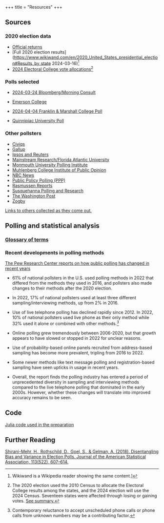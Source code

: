 +++
title = "Resources"
+++

## Sources

### 2020 election data

* [Official returns](https://www.archives.gov/electoral-college/2020)
* [Full 2020 election results](https://www.wikiwand.com/en/2020_United_States_presidential_election#Results_by_state 2024-03-16)[^1]
* [2024 Electoral College vote allocations](https://www.archives.gov/electoral-college/allocation)[^2]

### Polls selected

* [2024-03-24 Bloomberg/Morning Consult](https://pro-assets.morningconsult.com/wp-uploads/2024/03/Bloomberg_2024-Election-Tracking-Wave-6.pdf) 

* [Emerson College](https://emersoncollegepolling.com/category/state-poll/)

* [2024-04-04 Franklin & Marshall College Poll](https://www.fandmpoll.org/franklin-marshall-poll-release-april-2024)

* [Quinnipiac University Poll](https://poll.qu.edu/poll-release?releaseid=3889)

### Other pollsters

* [Civiqs](https://civiqs.com/reports)
* [Gallup](https://news.gallup.com/610757/2024-presidential-election-center.aspx)
* [Ipsos and Reuters](https://www.ipsos.com/en-us/latest-us-opinion-polls#uselection)
* [Mainstream Research/Florida Atlantic University](https://www.faupolling.com/polls/)
* [Monmouth University Polling Institute](https://www.monmouth.edu/polling-institute/reports/monmouthpoll_pa_110322/)
* [Muhlenberg College Institute of Public Opinion](https://www.muhlenberg.edu/aboutus/polling/)
* [NBC News](https://www.nbcnews.com/politics/meet-the-press/polls)
* [Public Policy Polling (PPP)](https://www.publicpolicypolling.com/polls/?search=pennsylvania)
* [Rasmussen Reports](http://www.rasmussenreports.com/) 
* [Susquehanna Polling and Research](https://twitter.com/SusquehannaPR/status/1749803436911268065?ref_src=twsrc%5Etfw%7Ctwcamp%5Eembeddedtimeline%7Ctwterm%5Escreen-name%3ASusquehannaPR%7Ctwcon%5Es1)
* [The Washington Post](https://www.washingtonpost.com/politics/polling/)
* [Zogby](https://zogbyanalytics.com/images/za101923/Frequencies%20Zogby%20Voters%20101723.pdf)

[Links to others collected as they come out.](https://www.realclearpolling.com/latest-polls/election)

## Polling and statistical analysis

### [Glossary of terms](/glossary)


### Recent developments in polling methods


[The Pew Research Center reports on how public polling has changed in recent years](https://www.pewresearch.org/methods/2023/04/19/how-public-polling-has-changed-in-the-21st-century/)

- 61% of national pollsters in the U.S. used polling methods in 2022 that differed from the methods they used in 2016, and pollsters also made changes to their methods after the 2020 election.

- In 2022, 17% of national pollsters used at least three different sampling/interviewing methods, up from 2% in 2016. 

- Use of live telephone polling has declined rapidly since 2012. In 2022, 10% of national pollsters used live phone as their only method while 32% used it alone or combined with other methods.[^3]

- Online polling grew tremendously between 2006-2020, but that growth appears to have slowed or stopped in 2022 for unclear reasons.

- Use of probability-based online panels recruited from address-based sampling has become more prevalent, tripling from 2016 to 2022.

- Some newer methods like text message polling and registration-based sampling have seen upticks in usage in recent years.

- Overall, the report finds the polling industry has entered a period of unprecedented diversity in sampling and interviewing methods compared to the live telephone polling that dominated in the early 2000s. However, whether these changes will translate into improved accuracy remains to be seen.



## Code

[Julia code used in the preparation](https://github.com/technocrat/swingwatch.org/tree/main/_assets/scripts)

## Further Reading

[Shirani-Mehr, H., Rothschild, D., Goel, S., & Gelman, A. (2018). Disentangling Bias and Variance in Election Polls. Journal of the American Statistical Association, 113(522), 607–614.]( https://doi.org/10.1080/01621459.2018.1448823)


[^1]: Wikiwand is a Wikipedia reader showing the same content.]
[^2]: The 2020 election used the 2010 Census to allocate the Electoral College results among the states, and the 2024 election will use the 2024 Census. Seventeen states were affected through losing or gaining votes. [See summary.](http://swingwatch.org/changes/)
[^3]: Contemporary reluctance to accept unscheduled phone calls or phone calls from unknown numbers may be a contributing factor.